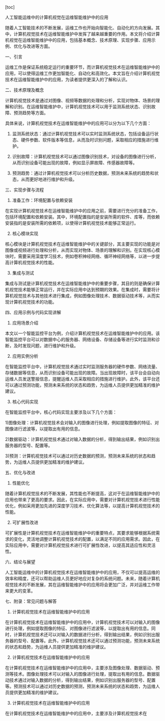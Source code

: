 
[toc]                    
                
                
人工智能运维中的计算机视觉在运维智能维护中的应用

随着人工智能技术的不断发展，运维工作也开始向智能化、自动化的方向发展。其中，计算机视觉技术在运维智能维护中发挥了越来越重要的作用。本文将介绍计算机视觉在运维智能维护中的应用，包括基本概念、技术原理、实现步骤、应用示例、优化与改进等方面。

一、引言

运维工作是保证系统稳定运行的重要环节，而计算机视觉技术在运维智能维护中的应用，可以使得运维工作更加智能化、自动化和高效化。本文旨在介绍计算机视觉技术在运维智能维护中的应用，为读者提供更深入的了解和认识。

二、技术原理及概念

计算机视觉技术是通过对图像、视频等数据的处理和分析，实现对物体、场景的理解和识别。在运维智能维护中，计算机视觉技术可以用于监测系统状态、识别故障、预测趋势等方面。

具体来说，计算机视觉技术在运维智能维护中的应用可以分为以下几个方面：

1. 监测系统状态：通过计算机视觉技术可以实时监测系统状态，包括设备运行状态、硬件参数、软件版本等信息，从而及时识别问题，采取相应的措施进行维护。

2. 识别故障：计算机视觉技术可以通过图像识别技术，对设备的图像进行分析，从而识别设备可能出现的故障，例如显示屏故障、传感器故障等。

3. 预测趋势：通过计算机视觉技术可以分析历史数据，预测未来系统的趋势和状态，从而更好地进行维护和升级。

三、实现步骤与流程

1. 准备工作：环境配置与依赖安装

在实现计算机视觉技术在运维智能维护中的应用之前，需要进行充分的准备工作，包括环境配置和依赖安装。其中，环境配置指的是安装所需的软件、库等，而依赖安装指的是安装所需的依赖项，以使得计算机视觉技术能够正常运行。

2. 核心模块实现

核心模块是计算机视觉技术在运维智能维护中的关键部分，其主要实现的功能是对图像或视频进行处理和分析，从而实现对物体、场景的理解和识别。在实现核心模块时，需要采用深度学习技术，例如卷积神经网络、循环神经网络等，以进一步提高计算机视觉技术的性能。

3. 集成与测试

集成与测试是计算机视觉技术在运维智能维护中的重要步骤，其目的则是确保计算机视觉技术能够正常运行，并在实际应用中达到预期的效果。在集成时，需要将计算机视觉技术与其他技术进行集成，例如图像处理技术、数据驱动技术等，从而实现计算机视觉技术的功能。

四、应用示例与代码实现讲解

1. 应用场景介绍

本文以一个智能监控平台为例，介绍计算机视觉技术在运维智能维护中的应用。该智能监控平台可以对数据中心的服务器、网络设备、存储设备等进行实时监测和诊断，及时发现问题，进行维护和升级。

2. 应用实例分析

在智能监控平台中，计算机视觉技术通过实时监测服务器的硬件参数、网络流量、存储数据等信息，从而识别设备可能出现的故障。当出现故障时，该平台会自动向运维人员发送警报信息，提醒运维人员采取相应的措施进行维护。此外，该平台还可以通过预测功能，预测未来系统的状态和趋势，为运维人员提供更加精准的维护建议。

3. 核心代码实现

在智能监控平台中，核心代码实现主要涉及以下几个方面：

1)图像处理：计算机视觉技术会对输入的图像进行处理，例如提取图像的特征、对图像进行滤波等，以提取出有用的信息。

2)数据驱动：计算机视觉技术通过对输入数据的分析，得到输出结果，例如识别出服务器的型号、配置等。

3)预测：计算机视觉技术可以通过对历史数据的预测，预测未来系统的状态和趋势，为运维人员提供更加精准的维护建议。

五、优化与改进

1. 性能优化

随着计算机视觉技术的不断发展，其性能也不断提高，这对于在运维智能维护中的应用也带来了更高的要求。因此，在实际应用中，需要对计算机视觉技术进行性能优化，例如采用更加先进的深度学习技术、优化算法等，以提高计算机视觉技术的性能。

2. 可扩展性改进

可扩展性是计算机视觉技术在运维智能维护中的重要特点，其要求能够根据系统需求的变化，灵活地调整计算机视觉技术的配置，以满足不同的应用需求。因此，在实际应用中，需要对计算机视觉技术进行可扩展性改进，以提高其适应性和灵活性。

六、结论与展望

人工智能运维中的计算机视觉技术在运维智能维护中的应用，不仅可以提高运维的效率和精度，还可以帮助运维人员更好地应对复杂的系统问题。未来，随着计算机视觉技术的不断发展，其在运维智能维护中的应用将会更加广泛，并对运维工作带来更大的变革。

七、附录：常见问题与解答

1. 计算机视觉技术在运维智能维护中的应用

在计算机视觉技术在运维智能维护中的应用中，计算机视觉技术可以对输入的图像进行处理，例如提取图像的特征、对图像进行滤波等，以提取出有用的信息。同时，计算机视觉技术还可以对输入的数据进行分析，得到输出结果，例如识别出服务器的型号、配置等。此外，计算机视觉技术还可以通过预测功能，预测未来系统的状态和趋势，为运维人员提供更加精准的维护建议。

2. 计算机视觉技术在运维智能维护中的应用

在计算机视觉技术在运维智能维护中的应用中，主要涉及图像处理、数据驱动、预测等技术。图像处理技术可以对输入的图像进行处理，提取出有用的信息。数据驱动技术通过对输入数据的分析，得到输出结果，例如识别出服务器的型号、配置等。预测技术可以通过对历史数据的预测，预测未来系统的状态和趋势，为运维人员提供更加精准的维护建议。

3. 计算机视觉技术在运维智能维护中的应用

在计算机视觉技术在运维智能维护中的应用中，主要涉及计算机视觉技术在

